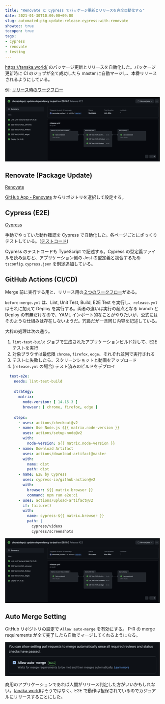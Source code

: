 ```yaml
---
title: "Renovate と Cypress でパッケージ更新とリリースを完全自動化する"
date: 2021-01-30T10:00:00+09:00
slug: automated-pkg-update-release-cypress-with-renovate
showtoc: true
tocopen: true
tags:
- cypress
- renovate
- testing
---
```


https://tanaka.world/ のパッケージ更新とリリースを自動化した。パッケージ更新時に CI のジョブが全て成功したら master に自動マージし、本番リリースされるようにしている。

例: [リリース時のワークフロー](https://github.com/tanakaworld/tanaka.world/actions/runs/521300728)

![a-workflow-for-release.png](/images/2021-01-30-automated-pkg-update-release-cypress-with-renovate/a-workflow-for-release.png)

## Renovate (Package Update)

[Renovate](https://github.com/renovatebot/renovate)

[GitHub App - Renovate](https://github.com/apps/renovate) からリポジトリを選択して設定する。


## Cypress (E2E)

[Cypress](https://www.cypress.io/)

手動でやっていた動作確認を Cypress で自動化した。各ページごとにざっくりテストしている。([テストコード](https://github.com/tanakaworld/tanaka.world/tree/e9315cff502901728e2b5dbd388adf2919f4e40d/cypress/integration))

Cypress のテストコードも TypeScript で記述する。Cypress の型定義ファイルを読み込むと、アプリケーション側の Jest の型定義と競合するため `tsconfig.cypress.json` を別途追加している。

## GitHub Actions (CI/CD)

Merge 前に実行する用と、リリース用の[２つのワークフロー](https://github.com/tanakaworld/tanaka.world/tree/e9315cff502901728e2b5dbd388adf2919f4e40d/.github/workflows)がある。

`before-merge.yml` は、Lint, Unit Test, Build, E2E Test を実行し、`release.yml` はそれに加えて Deploy を実行する。両者の違いは実行の起点となる branch と Deploy の有無だけなので、YAML インポート的なことがやりたいが、公式にはそのような仕組みは存在しないようだ。冗長だが一旦同じ内容を記述している。

大枠の処理は次の通り。

1. `lint-test-build` ジョブで生成されたアプリケーションビルド対して、E2E テストを実行
1. 対象ブラウザは最低限 `chrome`, `firefox`, `edge`、それぞれ並列で実行される
1. テストに失敗したら、スクリーンショットと動画をアップロード
1. (`release.yml` の場合) テスト済みのビルドをデプロイ

```yaml
  test-e2e:
    needs: lint-test-build

    strategy:
      matrix:
        node-version: [ 14.15.3 ]
        browser: [ chrome, firefox, edge ]

    steps:
      - uses: actions/checkout@v2
      - name: Use Node.js ${{ matrix.node-version }}
        uses: actions/setup-node@v2
        with:
          node-version: ${{ matrix.node-version }}
      - name: Download Artifact
        uses: actions/download-artifact@master
        with:
          name: dist
          path: dist
      - name: E2E by Cypress
        uses: cypress-io/github-action@v2
        with:
          browser: ${{ matrix.browser }}
          command: npm run e2e:ci
      - uses: actions/upload-artifact@v2
        if: failure()
        with:
          name: cypress-${{ matrix.browser }}
          path: |
            cypress/videos
            cypress/screenshots
```

![a-workflow-for-release.png](/images/2021-01-30-automated-pkg-update-release-cypress-with-renovate/a-workflow-for-release.png)

## Auto Merge Setting

GitHub リポジトリの設定で `Allow auto-merge` を有効にする。 P-R の merge requirements が全て完了したら自動でマージしてくれるようになる。

![github-repo-allow-auto-merge.png](/images/2021-01-30-automated-pkg-update-release-cypress-with-renovate/github-repo-allow-auto-merge.png)

商用のアプリケーションであれば人間がリリース判定した方がいいかもしれない。[tanaka.world](https://tanaka.world/)はそうではなく、E2E で動作は担保されているのでカジュアルにリリースすることにした。


